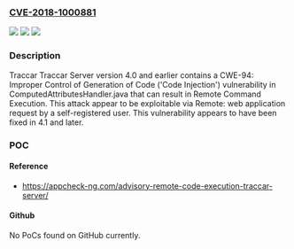 ### [CVE-2018-1000881](https://cve.mitre.org/cgi-bin/cvename.cgi?name=CVE-2018-1000881)
![](https://img.shields.io/static/v1?label=Product&message=n%2Fa&color=blue)
![](https://img.shields.io/static/v1?label=Version&message=n%2Fa&color=blue)
![](https://img.shields.io/static/v1?label=Vulnerability&message=n%2Fa&color=brighgreen)

### Description

Traccar Traccar Server version 4.0 and earlier contains a CWE-94: Improper Control of Generation of Code ('Code Injection') vulnerability in ComputedAttributesHandler.java that can result in Remote Command Execution. This attack appear to be exploitable via Remote: web application request by a self-registered user. This vulnerability appears to have been fixed in 4.1 and later.

### POC

#### Reference
- https://appcheck-ng.com/advisory-remote-code-execution-traccar-server/

#### Github
No PoCs found on GitHub currently.

